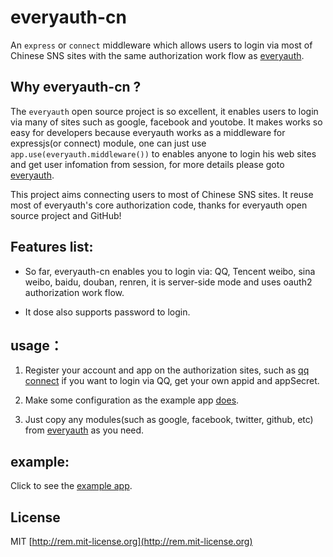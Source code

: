 # everyauth-cn

An `express` or `connect` middleware which allows users to login via most of Chinese SNS sites with the same authorization work flow as [everyauth](https://github.com/bnoguchi/everyauth).

## Why everyauth-cn ?

The `everyauth` open source project is so excellent, it enables users to login via many of sites such as google, facebook and youtobe. It makes works so easy for developers because everyauth works as a middleware for expressjs(or connect) module, one can just use `app.use(everyauth.middleware())` to enables anyone to login his web sites and get user infomation from session, for more details please goto [everyauth](https://github.com/bnoguchi/everyauth).

This project aims connecting users to most of Chinese SNS sites. It reuse most of everyauth's core authorization code, thanks for everyauth open source project and GitHub!

## Features list:

- So far, everyauth-cn enables you to login via: QQ, Tencent weibo, sina weibo, baidu, douban, renren, it is server-side mode and uses oauth2 authorization work flow.

- It dose also supports password to login.

## usage：

1. Register your account and app on the authorization sites, such as [qq connect](http://connect.qq.com) if you want to login via QQ, get your own appid and appSecret.

2. Make some configuration as the example app [does](https://github.com/chemdemo/everyauth-cn/blob/master/example/auth-settings.js).

3. Just copy any modules(such as google, facebook, twitter, github, etc) from [everyauth](https://github.com/bnoguchi/everyauth/tree/master/lib/modules) as you need.

## example:

Click to see the [example app](http://oauth.dmfeel.com).

## License

MIT [http://rem.mit-license.org](http://rem.mit-license.org)
